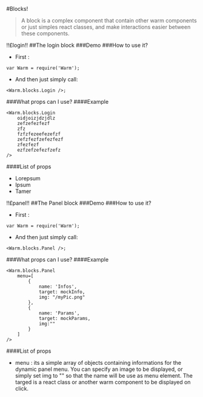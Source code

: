 #Blocks!
> A block is a complex component that contain other warm components or just simples react classes, and make interactions easier between these components.


!!£login!!
##The login block
###Demo
###How to use it?
- First :
```
var Warm = require('Warm');
```

- And then just simply call:
```
<Warm.blocks.Login />;
```

###What props can I use?
####Example
```
<Warm.blocks.Login
	oidjoizjdzjdlz
	zefzefezfezf
	zfz
	fzfzfezeefezefzf
	zefzfezfzefezfezf
	zfezfezf
	ezfzefzefezfzefz
/>
```
####List of props
- Lorepsum
- Ipsum
- Tamer

!!£panel!!
##The Panel block
###Demo
###How to use it?
- First :
```
var Warm = require('Warm');
```

- And then just simply call:
```
<Warm.blocks.Panel />;
```

###What props can I use?
####Example
```
<Warm.blocks.Panel
	menu=[
        {
            name: 'Infos',
            target: mockInfo,
            img: "/myPic.png"
        },
        {
            name: 'Params',
            target: mockParams,
            img:""
        }
    ]
/>
```
####List of props
- menu : its a simple array of objects containing informations for the dynamic panel menu. You can specify an image to be displayed, or simply set img to "" so that the name will be use as menu element. The targed is a react class or another warm component to be displayed on click.
